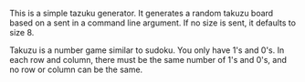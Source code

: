 This is a simple tazuku generator. It generates a random takuzu board based on
a sent in a command line argument. If no size is sent, it defaults to size 8.

Takuzu is a number game similar to sudoku. You only have 1's and 0's. In each 
row and column, there must be the same number of 1's and 0's, and no row or 
column can be the same.
